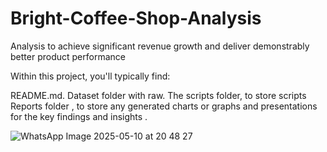 # Bright-Coffee-Shop-Analysis
Analysis to  achieve significant revenue growth and deliver demonstrably better product performance 

Within this project, you'll typically find:

README.md.
Dataset folder with raw.
The scripts folder, to store scripts
Reports folder , to store any generated charts or graphs and presentations for the key findings and insights .

![WhatsApp Image 2025-05-10 at 20 48 27](https://github.com/user-attachments/assets/ff52bd50-13d7-423f-9867-798183304897)

